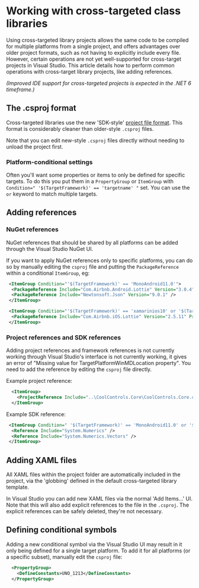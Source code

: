 # Working with cross-targeted class libraries

Using cross-targeted library projects allows the same code to be compiled for multiple platforms from a single project, and offers advantages over older project formats, such as not having to explicitly include every file. However, certain operations are not yet well-supported for cross-target projects in Visual Studio. This article details how to perform common operations with cross-target library projects, like adding references.

*(Improved IDE support for cross-targeted projects is expected in the .NET 6 timeframe.)*

## The .csproj format

Cross-targeted libraries use the new 'SDK-style' [project file format](https://docs.microsoft.com/en-us/dotnet/core/tools/csproj). This format is considerably cleaner than older-style `.csproj` files.

Note that you can edit new-style `.csproj` files directly without needing to unload the project first.

### Platform-conditional settings

Often you'll want some properties or items to only be defined for specific targets. To do this you put them in a `PropertyGroup` or `ItemGroup` with `Condition=" '$(TargetFramework)' == 'targetname' "` set. You can use the `or` keyword to match multiple targets.

## Adding references

### NuGet references

NuGet references that should be shared by all platforms can be added through the Visual Studio NuGet UI.

If you want to apply NuGet references only to specific platforms, you can do so by manually editing the `csproj` file and putting the `PackageReference` within a conditional `ItemGroup`, eg:

```xml
 <ItemGroup Condition="'$(TargetFramework)' == 'MonoAndroid11.0'">
  <PackageReference Include="Com.Airbnb.Android.Lottie" Version="3.0.4" PrivateAssets="none" />
  <PackageReference Include="Newtonsoft.Json" Version="9.0.1" />
 </ItemGroup>

 <ItemGroup Condition="'$(TargetFramework)' == 'xamarinios10' or '$(TargetFramework)' == 'xamarinmac20'">
  <PackageReference Include="Com.Airbnb.iOS.Lottie" Version="2.5.11" PrivateAssets="none" />
 </ItemGroup>
```

### Project references and SDK references

Adding project references and framework references is not currently working through Visual Studio's interface is not currently working, it gives an error of "Missing value for TargetPlatformWinMDLocation property". You need to add the reference by editing the `csproj` file directly.

Example project reference:

```xml
  <ItemGroup>
    <ProjectReference Include="..\CoolControls.Core\CoolControls.Core.csproj" />
  </ItemGroup>
```

Example SDK reference:

```xml
 <ItemGroup Condition=" '$(TargetFramework)' == 'MonoAndroid11.0' or '$(TargetFramework)' == 'xamarinios10' or '$(TargetFramework)' == 'xamarinmac20' ">
  <Reference Include="System.Numerics" />
  <Reference Include="System.Numerics.Vectors" />
 </ItemGroup>
```

## Adding XAML files

All XAML files within the project folder are automatically included in the project, via the 'globbing' defined in the default cross-targeted library template.

In Visual Studio you can add new XAML files via the normal 'Add Items...' UI. Note that this will also add explicit references to the file in the `.csproj`. The explicit references can be safely deleted, they're not necessary.

## Defining conditional symbols

Adding a new conditional symbol via the Visual Studio UI may result in it only being defined for a single target platform. To add it for all platforms (or a specific subset), manually edit the `csproj` file:

```xml
  <PropertyGroup>
    <DefineConstants>UNO_1213</DefineConstants>
  </PropertyGroup>
```
